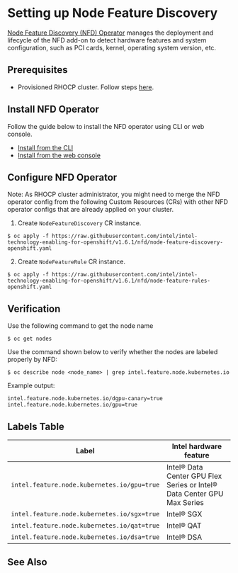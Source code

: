 # Setting up Node Feature Discovery
[Node Feature Discovery (NFD) Operator](https://docs.redhat.com/en/documentation/openshift_container_platform/4.18/html/specialized_hardware_and_driver_enablement/psap-node-feature-discovery-operator) manages the deployment and lifecycle of the NFD add-on to detect hardware features and system configuration, such as PCI cards, kernel, operating system version, etc.

## Prerequisites
- Provisioned RHOCP cluster. Follow steps [here](/README.md#provisioning-rhocp-cluster).

## Install NFD Operator
Follow the guide below to install the NFD operator using CLI or web console. 
- [Install from the CLI](https://docs.redhat.com/en/documentation/openshift_container_platform/4.18/html/specialized_hardware_and_driver_enablement/psap-node-feature-discovery-operator#install-operator-cli_psap-node-feature-discovery-operator)
- [Install from the web console](https://docs.redhat.com/en/documentation/openshift_container_platform/4.18/html/specialized_hardware_and_driver_enablement/psap-node-feature-discovery-operator#install-operator-web-console_psap-node-feature-discovery-operator)

## Configure NFD Operator
Note: As RHOCP cluster administrator, you might need to merge the NFD operator config from the following Custom Resources (CRs) with other NFD operator configs that are already applied on your cluster.  

1. Create `NodeFeatureDiscovery` CR instance.
```
$ oc apply -f https://raw.githubusercontent.com/intel/intel-technology-enabling-for-openshift/v1.6.1/nfd/node-feature-discovery-openshift.yaml 
```

2.	Create `NodeFeatureRule` CR instance.
```
$ oc apply -f https://raw.githubusercontent.com/intel/intel-technology-enabling-for-openshift/v1.6.1/nfd/node-feature-rules-openshift.yaml
```

## Verification 
Use the following command to get the node name
```
$ oc get nodes
```
Use the command shown below to verify whether the nodes are labeled properly by NFD:
```
$ oc describe node <node_name> | grep intel.feature.node.kubernetes.io
```
Example output: 
```
intel.feature.node.kubernetes.io/dgpu-canary=true
intel.feature.node.kubernetes.io/gpu=true
```

## Labels Table
| Label | Intel hardware feature | 
| ----- | ---------------------- |
| `intel.feature.node.kubernetes.io/gpu=true` | Intel® Data Center GPU Flex Series or Intel® Data Center GPU Max Series | 
| `intel.feature.node.kubernetes.io/sgx=true` | Intel® SGX | 
| `intel.feature.node.kubernetes.io/qat=true` | Intel® QAT | 
| `intel.feature.node.kubernetes.io/dsa=true` | Intel® DSA | 

## See Also
